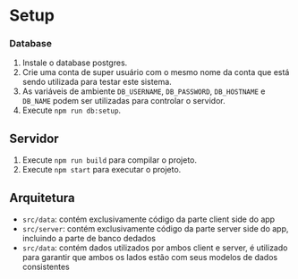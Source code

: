 # Setup

### Database

1. Instale o database postgres.
2. Crie uma conta de super usuário com o mesmo nome da conta que está sendo utilizada para testar este sistema.
3. As variáveis de ambiente `DB_USERNAME`, `DB_PASSWORD`, `DB_HOSTNAME` e `DB_NAME` podem ser utilizadas para controlar o servidor.
4. Execute `npm run db:setup`.

## Servidor

1. Execute `npm run build` para compilar o projeto.
2. Execute `npm start` para executar o projeto.

## Arquitetura

* `src/data`: contém exclusivamente código da parte client side do app
* `src/server`: contém exclusivamente código da parte server side do app,
incluindo a parte de banco dedados
* `src/data`: contém dados utilizados por ambos client e server, é utilizado
para garantir que ambos os lados estão com seus modelos de dados consistentes
